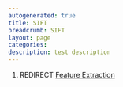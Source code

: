 ```yaml
---
autogenerated: true
title: SIFT
breadcrumb: SIFT
layout: page
categories: 
description: test description
---
```


1.  REDIRECT [Feature Extraction](Feature_Extraction )
